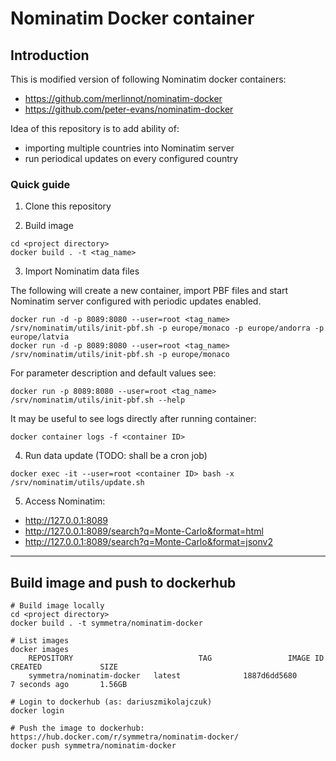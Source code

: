 Nominatim Docker container
==========================

## Introduction

This is modified version of following Nominatim docker containers:

- https://github.com/merlinnot/nominatim-docker
- https://github.com/peter-evans/nominatim-docker

Idea of this repository is to add ability of:
- importing multiple countries into Nominatim server
- run periodical updates on every configured country

### Quick guide

1. Clone this repository


2. Build image

```shell
cd <project directory>
docker build . -t <tag_name>
```

3. Import Nominatim data files

The following will create a new container, import PBF files and start Nominatim server configured with periodic updates enabled.

```shell
docker run -d -p 8089:8080 --user=root <tag_name> /srv/nominatim/utils/init-pbf.sh -p europe/monaco -p europe/andorra -p europe/latvia
docker run -d -p 8089:8080 --user=root <tag_name> /srv/nominatim/utils/init-pbf.sh -p europe/monaco
```

For parameter description and default values see:
```shell
docker run -p 8089:8080 --user=root <tag_name> /srv/nominatim/utils/init-pbf.sh --help
```

It may be useful to see logs directly after running container:
```shell
docker container logs -f <container ID>
```

4. Run data update (TODO: shall be a cron job)
```shell
docker exec -it --user=root <container ID> bash -x /srv/nominatim/utils/update.sh
```

5. Access Nominatim:
- http://127.0.0.1:8089
- http://127.0.0.1:8089/search?q=Monte-Carlo&format=html
- http://127.0.0.1:8089/search?q=Monte-Carlo&format=jsonv2


---


## Build image and push to dockerhub

```shell
# Build image locally 
cd <project directory>
docker build . -t symmetra/nominatim-docker

# List images
docker images
	REPOSITORY                            TAG                 IMAGE ID            CREATED             SIZE
	symmetra/nominatim-docker   latest              1887d6dd5680        7 seconds ago       1.56GB

# Login to dockerhub (as: dariuszmikolajczuk)
docker login

# Push the image to dockerhub: https://hub.docker.com/r/symmetra/nominatim-docker/
docker push symmetra/nominatim-docker
```
